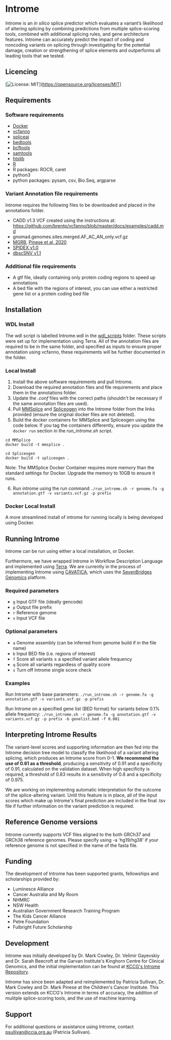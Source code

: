 # Introme

Introme is an _in silico_ splice predictor which evaluates a variant’s likelihood of altering splicing by combining predictions from multiple splice-scoring tools, combined with additional splicing rules, and gene architecture features. Introme can accurately predict the impact of coding and noncoding variants on splicing through investigating for the potential damage, creation or strengthening of splice elements and outperforms all leading tools that we tested.

## Licencing
[![License: MIT](https://img.shields.io/badge/License-MIT-yellow.svg)](https://opensource.org/licenses/MIT]


## Requirements

### Software requirements
- [Docker](https://docs.docker.com/get-docker/)
- [vcfanno](https://github.com/brentp/vcfanno) 
- [spliceai](https://github.com/Illumina/SpliceAI)
- [bedtools](https://bedtools.readthedocs.io/en/latest/content/installation.html)
- [bcftools](http://www.htslib.org/download/)
- [samtools](http://www.htslib.org/download/)
- [htslib](http://www.htslib.org/download/)
- [R](https://www.r-project.org/)
- R packages: ROCR, caret
- python3
- python packages: pysam, csv, Bio.Seq, argparse

### Variant Annotation file requirements
Introme requires the following files to be downloaded and placed in the annotations folder.

- CADD v1.3 VCF created using the instructions at: https://github.com/brentp/vcfanno/blob/master/docs/examples/cadd.md
- gnomad.genomes.sites.merged.AF_AC_AN_only.vcf.gz
- [MGRB](https://www.garvan.org.au/research/kinghorn-centre-for-clinical-genomics/research-programs/sydney-genomics-collaborative/mgrb), [Pinese et al, 2020](https://www.nature.com/articles/s41467-019-14079-0)
- [SPIDEX v1.0](https://www.openbioinformatics.org/annovar/spidex_download_form.php)
- [dbscSNV v1.1](http://www.liulab.science/dbscsnv.html)

### Additional file requirements
- A gtf file, ideally containing only protein coding regions to speed up annotations
- A bed file with the regions of interest, you can use either a restricted gene list or a protein coding bed file

## Installation

### WDL Install
The wdl script is labelled Introme.wdl in the [wdl_scripts](https://github.com/CCICB/introme/tree/master/wdl_scripts) folder. These scripts were set up for implementation using Terra. All of the annotation files are required to be in the same folder, and specified as inputs to ensure proper annotation using vcfanno, these requirements will be further documented in the folder.

### Local Install
1. Install the above software requirements and pull Introme. 
2. Download the required annotation files and file requirements and place them in the annotations folder.
3. Update the _.conf_ files with the correct paths (shouldn't be necessary if the same annotation files are used).
4. Pull [MMSplice](https://github.com/gagneurlab/MMSplice_MTSplice) and [Spliceogen](https://github.com/VCCRI/Spliceogen) into the Introme folder from the links provided (ensure the original docker files are not deleted).
5. Build the docker containers for MMSplice and Spliceogen using the code below. If you tag the containers differently, ensure you update the `docker run` section in the _run_introme.sh_ script.

```
cd MMSplice
docker build -t mmsplice .
```
```
cd Spliceogen
docker build -t spliceogen .
```
Note: The MMSplice Docker Container requires more memory than the standard settings for Docker. Upgrade the memory to 10GB to ensure it runs.

6. Run introme using the run command `./run_introme.sh -r genome.fa -g annotation.gtf -v variants.vcf.gz -p prefix`

### Docker Local Install
A more streamlined install of introme for running locally is being developed using Docker. 

    
## Running Introme
Introme can be run using either a local installation, or Docker. 

Furthermore, we have wrapped Introme in Workflow Description Language and implemented using [Terra](https://terra.bio/). We are currently in the process of implementing Introme using [CAVATICA](https://www.cavatica.org), which uses the [SevenBridges Genomics](https://www.sevenbridges.com/) platform.

### Required parameters
- `g` Input GTF file (ideally gencode)
- `p` Output file prefix
- `r` Reference genome
- `v` Input VCF file

### Optional parameters
- `a` Genome assembly (can be inferred from genome build if in the file name)
- `b` Input BED file (i.e. regions of interest)
- `f` Score all variants ≤ a specified variant allele frequency
- `q` Score all variants regardless of quality score
- `s` Turn off Introme single score check

### Examples

Run Introme with base parameters:
`./run_introme.sh -r genome.fa -g annotation.gtf -v variants.vcf.gz -p prefix`

Run Introme on a specified gene list (BED format) for variants below 0.1% allele frequency:
`./run_introme.sh -r genome.fa -g annotation.gtf -v variants.vcf.gz -p prefix -b genelist.bed -f 0.001`

## Interpreting Introme Results

The variant-level scores and supporting information are then fed into the Introme decision tree model to classify the likelihood of a variant altering splicing, which produces an Introme score from 0–1. **We recommend the use of 0.61 as a threshold**, producing a sensitivity of 0.91 and a specificity of 0.91, calculated on the validation dataset. When high specificity is required, a threshold of 0.83 results in a sensitivity of 0.8 and a specificity of 0.975.

We are working on implementing automatic interpretation for the outcome of the splice-altering variant. Until this feature is in place, all of the input scores which make up Introme's final prediction are included in the final .tsv file if further information on the variant prediction is required. 

## Reference Genome versions
Introme currently supports VCF files aligned to the both GRCh37 and GRCh38 reference genomes. Please specify using -a 'hg19/hg38' if your reference genome is not specified in the name of the fasta file.

## Funding

The development of Introme has been supported grants, fellowships and scholarships provided by:
- Luminesce Alliance
- Cancer Australia and My Room
- NHMRC
- NSW Health
- Australian Government Research Training Program
- The Kids Cancer Alliance
- Petre Foundation
- Fulbright Future Scholarship

## Development

Introme was initially developed by Dr. Mark Cowley, Dr. Velimir Gayevskiy and Dr. Sarah Beecroft at the Garvan Institute's Kinghorn Centre for Clinical Genomics, and the initial implementation can be found at [KCCG's Introme Repository](https://github.com/KCCG/introme). 

Introme has since been adapted and reimplemented by Patricia Sullivan, Dr. Mark Cowley and Dr. Mark Pinese at the Children's Cancer Institute. This version extends on KCCG's Introme in terms of accuracy, the addition of mulitple splice-scoring tools, and the use of machine learning.

## Support

For additional questions or assistance using Introme, contact psullivan@ccia.org.au (Patricia Sullivan).

